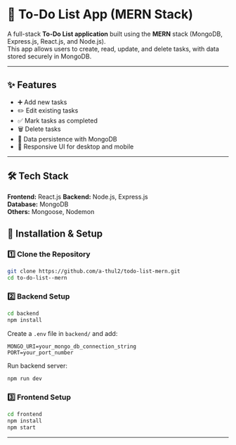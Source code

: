# 📝 To-Do List App (MERN Stack)

A full-stack **To-Do List application** built using the **MERN** stack (MongoDB, Express.js, React.js, and Node.js).  
This app allows users to create, read, update, and delete tasks, with data stored securely in MongoDB.

---

## ✨ Features
- ➕ Add new tasks
- ✏️ Edit existing tasks
- ✅ Mark tasks as completed
- 🗑 Delete tasks
- 💾 Data persistence with MongoDB
- 📱 Responsive UI for desktop and mobile

---

## 🛠 Tech Stack
**Frontend:** React.js
**Backend:** Node.js, Express.js  
**Database:** MongoDB  
**Others:** Mongoose, Nodemon


## 🚀 Installation & Setup

### 1️⃣ Clone the Repository
```bash
git clone https://github.com/a-thul2/todo-list-mern.git
cd to-do-list--mern
```

### 2️⃣ Backend Setup
```bash
cd backend
npm install
```
Create a `.env` file in `backend/` and add:
```
MONGO_URI=your_mongo_db_connection_string
PORT=your_port_number
```
Run backend server:
```bash
npm run dev
```

### 3️⃣ Frontend Setup
```bash
cd frontend
npm install
npm start
```

---


